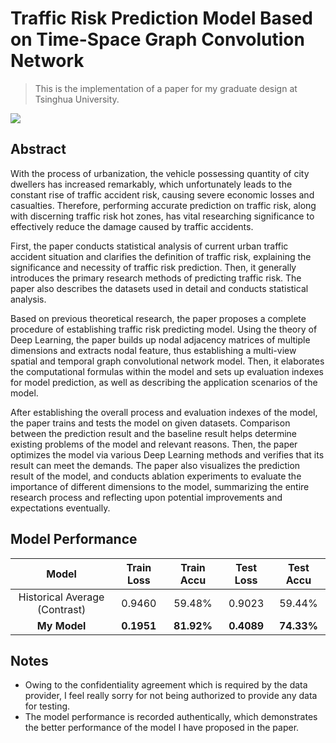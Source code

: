 # Traffic Risk Prediction Model Based on Time-Space Graph Convolution Network
> This is the implementation of a paper for my graduate design at Tsinghua University.

![](C:\Users\fuym20\Desktop\Python\2024Final\TrafficRiskPrediction\Procedure.png)


## 
## Abstract   
With the process of urbanization, the vehicle possessing quantity of city dwellers has increased remarkably, which unfortunately leads to the constant rise of traffic accident risk, causing severe economic losses and casualties. Therefore, performing accurate prediction on traffic risk, along with discerning traffic risk hot zones, has vital researching significance to effectively reduce the damage caused by traffic accidents.

First, the paper conducts statistical analysis of current urban traffic accident situation and clarifies the definition of traffic risk, explaining the significance and necessity of traffic risk prediction. Then, it generally introduces the primary research methods of predicting traffic risk. The paper also describes the datasets used in detail and conducts statistical analysis.

Based on previous theoretical research, the paper proposes a complete procedure of establishing traffic risk predicting model. Using the theory of Deep Learning, the paper builds up nodal adjacency matrices of multiple dimensions and extracts nodal feature, thus establishing a multi-view spatial and temporal graph convolutional network model. Then, it elaborates the computational formulas within the model and sets up evaluation indexes for model prediction, as well as describing the application scenarios of the model.

After establishing the overall process and evaluation indexes of the model, the paper trains and tests the model on given datasets. Comparison between the prediction result and the baseline result helps determine existing problems of the model and relevant reasons. Then, the paper optimizes the model via various Deep Learning methods and verifies that its result can meet the demands. The paper also visualizes the prediction result of the model, and conducts ablation experiments to evaluate the importance of different dimensions to the model, summarizing the entire research process and reflecting upon potential improvements and expectations eventually.  

## Model Performance
|             Model             | Train Loss | Train Accu | Test Loss  | Test Accu  |
| :---------------------------: | :--------: | :--------: | :--------: | :--------: |
| Historical Average (Contrast) |   0.9460   |   59.48%   |   0.9023   |   59.44%   |
|         **My Model**          | **0.1951** | **81.92%** | **0.4089** | **74.33%** |

## Notes

- Owing to the confidentiality agreement which is required by the data provider, I feel really sorry for not being authorized to provide any data for testing.
- The model performance is recorded authentically, which demonstrates the better performance of the model I have proposed in the paper.